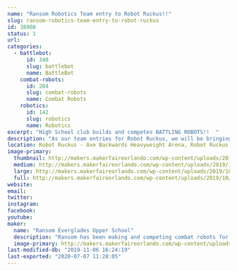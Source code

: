 ```yaml
---
name: "Ransom Robotics Team entry to Robot Ruckus!!"
slug: ransom-robotics-team-entry-to-robot-ruckus
id: 38908
status: 1
url: 
categories:
  - battlebot:
      id: 340
      slug: battlebot
      name: BattleBot
    combat-robots:
      id: 284
      slug: combat-robots
      name: Combat Robots
    robotics:
      id: 142
      slug: robotics
      name: Robotics
excerpt: "High School club builds and competes BATTLING ROBOTS!!  "
description: "As our team entries for Robot Ruckus, we will be bringing 2 of the 15lb \"DogeWeight\" robots (Saitama and Lecter) as well as 2 of the 3lb \"BeetleWeight\" robots (French Revolution and Angry Calf).  Lecter came in 2nd last Spring at the Miami-Dade Youth Fair, as well as taking second place at BattleBeach Lite in Daytona the prior September.  French Revolution came in First Place at the Youth Fair, and lastly  Angry Calf was the victor at \"RoboSLAM\" last February (also in Miami-Dade).  These are some pretty serious little machines, designed, constructed, maintained and operated by High School Students.  Come see us fight, break, rebuild and fight again.  Adapt, Improvise, Overcome!!"
location: Robot Ruckus - Axe Backwards Heavyweight Arena, Robot Ruckus - Small Arena
image-primary:
  thumbnail: http://makers.makerfaireorlando.com/wp-content/uploads/2019/10/Battle-Photo-3-Lecter-Appa-150x150.png
  medium: http://makers.makerfaireorlando.com/wp-content/uploads/2019/10/Battle-Photo-3-Lecter-Appa-292x300.png
  large: http://makers.makerfaireorlando.com/wp-content/uploads/2019/10/Battle-Photo-3-Lecter-Appa.png
  full: http://makers.makerfaireorlando.com/wp-content/uploads/2019/10/Battle-Photo-3-Lecter-Appa.png
website: 
email: 
twitter: 
instagram: 
facebook: 
youtube: 
maker:
  name: "Ransom Everglades Upper School"
  description: "Ransom has been making and competing combat robots for at least a dozen years.  We have in-house CAD, Milling, 3dprint, Metal Hardening and more.  We have also explored Arduino, operate a FarmBot, and of course have VEX EDR teams at the upper school and VEXIQ at our middle school.  "
  image-primary: http://makers.makerfaireorlando.com/wp-content/uploads/2019/10/RE-logo.png
last-modified-db: "2019-11-06 16:24:19"
last-exported: "2020-07-07 11:28:05"
---
```

